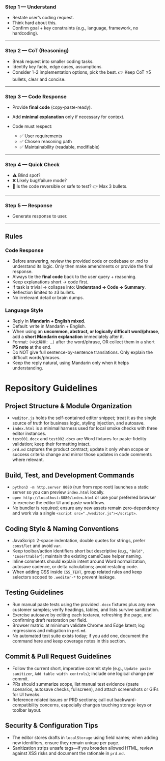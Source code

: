 ### **Step 1 — Understand**

* Restate user’s coding request.
* Think hard about this.
* Confirm goal + key constraints (e.g., language, framework, no hardcoding).

---

### **Step 2 — CoT (Reasoning)**

* Break request into smaller coding tasks.
* Identify key facts, edge cases, assumptions.
* Consider 1–2 implementation options, pick the best.
  👉 Keep CoT ≤5 bullets, clear and concise.

---

### **Step 3 — Code Response**

* Provide **final code** (copy-paste-ready).
* Add **minimal explanation** only if necessary for context.
* Code must respect:

  * ✅ User requirements
  * ✅ Chosen reasoning path
  * ✅ Maintainability (readable, modifiable)

---

### **Step 4 — Quick Check**

* ⚠️ Blind spot?
* ❌ Likely bug/failure mode?
* 🔄 Is the code reversible or safe to test?
  👉 Max 3 bullets.

---

### **Step 5 — Response**

* Generate response to user.

---

## Rules

### Code Response
- Before answering, review the provided code or codebase or .md to understand its logic. Only then make amendments or provide the final response.
- Always tie the **final code** back to the user query + reasoning.  
- Keep explanations short → code first.  
- If task is trivial → collapse into: **Understand → Code → Summary**.  
- Reflection limited to ≤3 bullets.  
- No irrelevant detail or brain dumps.  

### Language Style
- Reply in **Mandarin + English mixed**.  
- Default: write in Mandarin + English.  
- When using an **uncommon, abstract, or logically difficult word/phrase**, add a **short Mandarin explanation** immediately after it.  
- Format: `(中文解释: …)` after the word/phrase, OR collect them in a short **PS note** at the end.  
- Do NOT give full sentence-by-sentence translations. Only explain the difficult words/phrases.  
- Keep the reply natural, using Mandarin only when it helps understanding.  



# Repository Guidelines

## Project Structure & Module Organization
- `weditor.js` holds the self-contained editor snippet; treat it as the single source of truth for business logic, styling injection, and autosave.
- `index.html` is a minimal harness used for local smoke checks with three editor instances.
- `test001.docx` and `test002.docx` are Word fixtures for paste-fidelity validation; keep their formatting intact.
- `prd.md` captures the product contract; update it only when scope or success criteria change and mirror those updates in code comments where relevant.

## Build, Test, and Development Commands
- `python3 -m http.server 8080` (run from repo root) launches a static server so you can preview `index.html` locally.
- `open http://localhost:8080/index.html` or use your preferred browser to exercise the editor UI and paste workflows.
- No bundler is required; ensure any new assets remain zero-dependency and work via a single `<script src="./weditor.js"></script>`.

## Coding Style & Naming Conventions
- JavaScript: 2-space indentation, double quotes for strings, prefer `const`/`let` and avoid `var`.
- Keep toolbar/action identifiers short but descriptive (e.g., `"Bold"`, `"InsertTable"`); maintain the existing camelCase helper naming.
- Inline comments should explain intent around Word normalization, autosave cadence, or delta calculations; avoid restating code.
- When adding CSS inside `CSS_TEXT`, group related rules and keep selectors scoped to `.weditor-*` to prevent leakage.

## Testing Guidelines
- Run manual paste tests using the provided `.docx` fixtures plus any new customer samples; verify headings, tables, and lists survive sanitization.
- Exercise autosave by editing each textarea, refreshing the page, and confirming draft restoration per field.
- Browser matrix: at minimum validate Chrome and Edge latest; log regressions and mitigation in `prd.md`.
- No automated test suite exists today; if you add one, document the command here and keep coverage notes in this section.

## Commit & Pull Request Guidelines
- Follow the current short, imperative commit style (e.g., `Update paste sanitizer`, `Add table width controls`); include one logical change per commit.
- PRs should summarize scope, list manual test evidence (paste scenarios, autosave checks, fullscreen), and attach screenshots or GIFs for UI tweaks.
- Reference related issues or PRD sections; call out backward-compatibility concerns, especially changes touching storage keys or toolbar layout.

## Security & Configuration Tips
- The editor stores drafts in `localStorage` using field names; when adding new identifiers, ensure they remain unique per page.
- Sanitization strips unsafe tags—if you broaden allowed HTML, review against XSS risks and document the rationale in `prd.md`.
